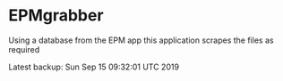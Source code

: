 # EPMgrabber
Using a database from the EPM app this application scrapes the files as required


Latest backup: Sun Sep 15 09:32:01 UTC 2019
